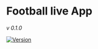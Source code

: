 # Football live App
_v 0.1.0_

[![Version](https://img.shields.io/npm/v/jrpc.svg?style=flat)](https://nodejs.org/en/download/)
